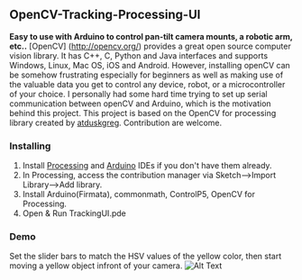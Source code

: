 ## OpenCV-Tracking-Processing-UI
**Easy to use with Arduino to control pan-tilt camera mounts, a robotic arm, etc..**
[OpenCV] (http://opencv.org/) provides a great open source computer vision library. It has C++, C, Python and Java interfaces and supports Windows, Linux, Mac OS, iOS and Android. However, installing openCV can be somehow frustrating especially for beginners as well as making use of the valuable data you get to control any device, robot, or a microcontroller of your choice.
I personally had some hard time trying to set up serial communication between openCV and Arduino, which is the motivation behind this project.
This project is based on the OpenCV for processing library created by [atduskgreg](https://github.com/atduskgreg/opencv-processing).
Contribution are welcome.
### Installing
1) Install [Processing](https://processing.org/download/) and [Arduino](https://www.arduino.cc/en/Main/Software) IDEs if you don't have them already.
2) In Processing, access the contribution manager via Sketch-->Import Library-->Add library.
3) Install Arduino(Firmata), commonmath, ControlP5, OpenCV for Processing.
4) Open & Run TrackingUI.pde
### Demo
Set the slider bars to match the HSV values of the yellow color, then start moving a yellow object infront of your camera.
![Alt Text](https://github.com/LilFinch/OpenCV-Tracking-Processing-UI/raw/master/TrackingUI/screenshots/Test_Yellow.PNG)
